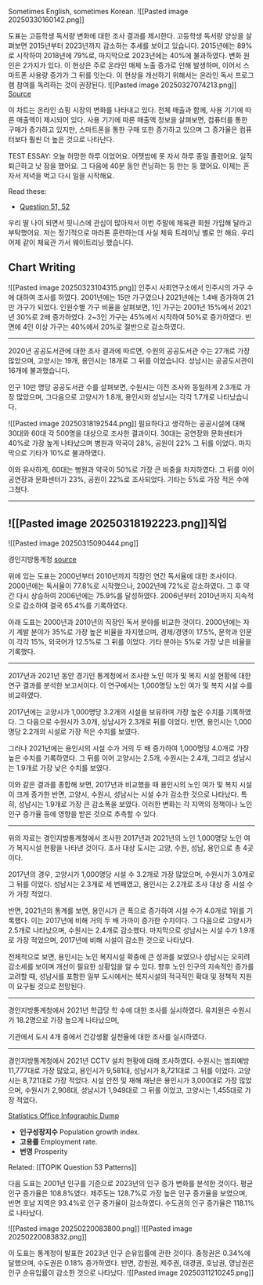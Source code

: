 Sometimes English, sometimes Korean.
![[Pasted image 20250330160142.png]]

도표는 고등학생 독서량 변화에 대한 조사 결과를 제시한다. 고등학생 독서량 양상을 살펴보면 2015년부터 2023년까지 감소하는 추세를 보이고 있습니다. 2015년에는 89%로 시작하여 2018년에 79%로, 마지막으로 2023년에는 40%에 불과하였다. 변화 원인은 2가지가 있다. 이 현상은 주로 온라인 매체 노출 증가로 인해 발생하며, 이어서 스마트폰 사용량 증가가 그 뒤를 잇는다. 이 현상을 개선하기 위해서는 온라인 독서 프로그램 참여를 독려하는 것이 권장된다.
![[Pasted image 20250327074213.png]]
[Source](https://chapterkorean.com/en/topik-53-writing-skill/)

이 차트는 온라인 쇼핑 시장의 변화를 나타내고 있다. 전체 매출과 함께, 사용 기기에 따른 매출액이 제시되어 있다. 사용 기기에 따른 매출액 정보을 살펴보면, 컴퓨터를 통한 구매가 증가하고 있지만, 스마트폰을 통한 구매 또한 증가하고 있으며 그 증가율은 컴퓨터보다 훨씬 더 높은 것으로 나타난다.

TEST ESSAY: 오늘 허망한 하루 이었어요. 어젯밤에 못 자서 하루 종일 졸렸어요. 일직 퇴근하고 낫 잠을 했어요. 그 다음에 40분 동안 런닝하는 둥 만는 둥 했어요. 이제는 혼자서 저녁을 벅고 다시 일을 시작해요.


Read these:

 - [Question 51, 52](https://www.topikguide.com/topik-ii-writing/)
 
 우리 딸 나이 되면서 핏니스에 관심이 많아져서 이번 주말에 체육관 회원 가입해 달라고 부탁했어요.
 저는 정기적으로 마라톤 훈련하는데 사실 체육 트레이닝 별로 안 해요.
 우리 어제 같이 체육관 가서 웨이트리닝 했습니다.
## Chart Writing

![[Pasted image 20250323104315.png]]
인주시 사회연구소에서 인주시의 가구 수에 대하여 조사를 하였다. 2001년에는 15만 가구였으나 2021년에는 1.4배 증가하여 21만 가구가 되었다. 인원수별 가구 비율을 살펴보면, 1인 가구는 2001년 15%에서 2021년 30%로 2배 증가하였다. 2~3인 가구는 45%에서 시작하여 50%로 증가하였다. 반면에 4인 이상 가구는 40%에서 20%로 절반으로 감소하였다.

---

2020년 공공도서관에 대한 조사 결과에 따르면, 수원의 공공도서관 수는 27개로 가장 많았으며, 고양시는 19개, 용인시는 18개로 그 뒤를 이었습니다. 성남시는 공공도서관이 16개에 불과했습니다.

인구 10만 명당 공공도서관 수를 살펴보면, 수원시는 이전 조사와 동일하게 2.3개로 가장 많았으며, 그다음으로 고양시가 1.8개, 용인시와 성남시는 각각 1.7개로 나타났습니다.

![[Pasted image 20250318192544.png]]
필요하다고 생각하는 공공시설에 대해 30대와 60대 각 500명을 대상으로 조사한 결과이다. 30대는 공연장와 문화센터가 40%로 가장 높게 나타났으며 병원과 약국이 28%, 공원이 22% 그 뒤를 이었다. 마지막으로 기타가 10%로 불과하였다.

이와 유사하게, 60대는 병원과 약국이 50%로 가장 큰 비중을 차지하였다. 그 뒤를 이어 공연장과 문화센터가 23%, 공원이 22%로 조사되었다. 기타는 5%로 가장 적은 수에 그쳤다.

---
![[Pasted image 20250318192223.png]]직업
---


![[Pasted image 20250315090444.png]]

경인지방통계청
[source](https://kostat.go.kr/gallery.es?mid=a30306000000&bid=11945)

위에 있는 도표는 2000년부터 2010년까지 직장인 연간 독서율에 대한 조사이다. 2000년에는 독서율이 77.8%로 시작했으나, 2002년에 72%로 감소하였다. 그 후 약간 다시 상승하여 2006년에는 75.9%를 달성하였다. 2006년부터 2010년까지 지속적으로 감소하여 결국 65.4%를 기록하였다.

아래 도표는 2000년과 2010년의 직장인 독서 분야를 비교한 것이다. 2000년에는 자기 계발 분야가 35%로 가장 높은 비율을 차지했으며, 경제/경영이 17.5%, 문학과 인문이 각각 15%, 외국어가 12.5%로 그 뒤를 이었다. 기타 분야는 5%로 가장 낮은 비율을 기록했다.

---

2017년과 2021년 동안 경기인 통계청에서 조사한 노인 여가 및 복지 시설 현황에 대한 연구 결과를 분석한 보고서이다. 이 연구에서는 1,000명당 노인 여가 및 복지 시설 수를 비교하였다.

2017년에는 고양시가 1,000명당 3.2개의 시설을 보유하며 가장 높은 수치를 기록하였다. 그 다음으로 수원시가 3.0개, 성남시가 2.3개로 뒤를 이었다. 반면, 용인시는 1,000명당 2.2개의 시설로 가장 적은 수치를 보였다.

그러나 2021년에는 용인시의 시설 수가 거의 두 배 증가하여 1,000명당 4.0개로 가장 높은 수치를 기록하였다. 그 뒤를 이어 고양시는 2.5개, 수원시는 2.4개, 그리고 성남시는 1.9개로 가장 낮은 수치를 보였다.

이와 같은 결과를 종합해 보면, 2017년과 비교했을 때 용인시의 노인 여가 및 복지 시설이 크게 증가한 반면, 고양시, 수원시, 성남시는 시설 수가 감소한 것으로 나타났다. 특히, 성남시는 1.9개로 가장 큰 감소폭을 보였다. 이러한 변화는 각 지역의 정책이나 노인 인구 증가율 등에 영향을 받은 것으로 추측할 수 있다.

---

위의 자료는 경인지방통계청에서 조사한 2017년과 2021년의 노인 1,000명당 노인 여가 복지시설 현황을 나타낸 것이다. 조사 대상 도시는 고양, 수원, 성남, 용인으로 총 4곳이다.

2017년의 경우, 고양시가 1,000명당 시설 수 3.2개로 가장 많았으며, 수원시가 3.0개로 그 뒤를 이었다. 성남시는 2.3개로 세 번째였고, 용인시는 2.2개로 조사 대상 중 시설 수가 가장 적었다.

반면, 2021년의 통계를 보면, 용인시가 큰 폭으로 증가하여 시설 수가 4.0개로 1위를 기록했다. 이는 2017년에 비해 거의 두 배 가까이 증가한 수치이다. 그 다음으로 고양시가 2.5개로 나타났으며, 수원시는 2.4개로 감소했다. 마지막으로 성남시는 시설 수가 1.9개로 가장 적었으며, 2017년에 비해 시설이 감소한 것으로 나타났다.

전체적으로 보면, 용인시는 노인 복지시설 확충에 큰 성과를 보였으나 성남시는 오히려 감소세를 보이며 개선이 필요한 상황임을 알 수 있다. 향후 노인 인구의 지속적인 증가를 고려할 때, 성남시를 포함한 일부 도시에서는 복지시설의 적극적인 확대 및 정책적 지원이 요구될 것으로 전망된다.

---

경인지방통계청에서 2021년 학급당 학 수에 대한 조사를 실시하였다. 유치원은 수원시가 18.2명으로 가장 높으게 나타났으며, 


기관에서 도시 4개 중에서 건강생활 실천율에 대한 조사를 실시하였다. 

---

경인지방통계청에서 2021년 CCTV 설치 현황에 대해 조사하였다.
수원시는 범죄예방 11,777대로 가장 많았고, 용인시가 9,581대, 성남시가 8,721대로 그 뒤를 이었다. 고양시는 8,721대로 가장 적었다. 시설 안전 및 재해 재난은 용인시가 3,000대로 가장 많았으며, 수원시가 2,908대, 성남시가 1,949대로 그 뒤를 이었고, 고양시는 1,455대로 가장 적었다.

[Statistics Office Infographic Dump](https://kostat.go.kr/gallery.es?mid=a30306000000&bid=11945)
- **인구성장지수** Population growth index.
- **고용를** Employment rate.
- **번영** Prosperity

Related: [[TOPIK Question 53 Patterns]]

다음 도표는 2001년 인구를 기준으로 2023년의 인구 증가 변화를 분석한 것이다. 평균 인구 증가율은 108.8%였다. 제주도는 128.7%로 가장 높은 인구 증가율을 보였으며, 반면 호남 지역은 93.4%로 인구 증가율이 감소하였다. 수도권의 인구 증가율은 118.1%로 나타났다.


![[Pasted image 20250220083800.png]]
![[Pasted image 20250220083832.png]]

이 도표는 통계청이 발표한 2023년 인구 순유입률에 관한 것이다. 충청권은 0.34%에 달했으며, 수도권은 0.18% 증가하였다. 반면, 강원권, 제주권, 대경권, 호남권, 영남권은 인구 순유입률이 감소한 것으로 나타났다.
![[Pasted image 20250311210245.png]]
